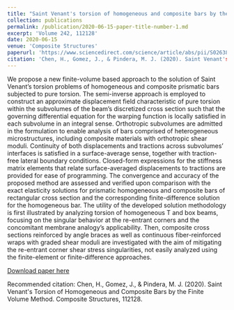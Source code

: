 ```yaml
---
title: "Saint Venant's torsion of homogeneous and composite bars by the finite volume method"
collection: publications
permalink: /publication/2020-06-15-paper-title-number-1.md
excerpt: 'Volume 242, 112128'
date: 2020-06-15
venue: 'Composite Structures'
paperurl: 'https://www.sciencedirect.com/science/article/abs/pii/S026382231933689X'
citation: 'Chen, H., Gomez, J., & Pindera, M. J. (2020). Saint Venant's Torsion of Homogeneous and Composite Bars by the Finite Volume Method. Composite Structures, 112128.'
---
```

We propose a new finite-volume based approach to the solution of Saint Venant’s torsion problems of homogeneous and composite prismatic bars subjected to pure torsion. The semi-inverse approach is employed to construct an approximate displacement field characteristic of pure torsion within the subvolumes of the beam’s discretized cross section such that the governing differential equation for the warping function is locally satisfied in each subvolume in an integral sense. Orthotropic subvolumes are admitted in the formulation to enable analysis of bars comprised of heterogeneous microstructures, including composite materials with orthotropic shear moduli. Continuity of both displacements and tractions across subvolumes’ interfaces is satisfied in a surface-average sense, together with traction-free lateral boundary conditions. Closed-form expressions for the stiffness matrix elements that relate surface-averaged displacements to tractions are provided for ease of programming. The convergence and accuracy of the proposed method are assessed and verified upon comparison with the exact elasticity solutions for prismatic homogeneous and composite bars of rectangular cross section and the corresponding finite-difference solution for the homogeneous bar. The utility of the developed solution methodology is first illustrated by analyzing torsion of homogeneous T and box beams, focusing on the singular behavior at the re-entrant corners and the concomitant membrane analogy’s applicability. Then, composite cross sections reinforced by angle braces as well as continuous fiber-reinforced wraps with graded shear moduli are investigated with the aim of mitigating the re-entrant corner shear stress singularities, not easily analyzed using the finite-element or finite-difference approaches.

[Download paper here](https://doi.org/10.1016/j.compstruct.2020.112128)

Recommended citation: Chen, H., Gomez, J., & Pindera, M. J. (2020). Saint Venant's Torsion of Homogeneous and Composite Bars by the Finite Volume Method. Composite Structures, 112128.
